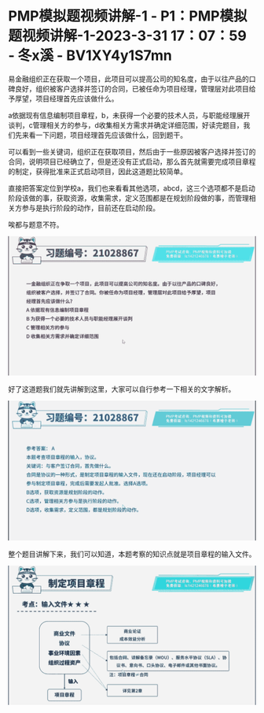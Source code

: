 # PMP模拟题视频讲解-1 - P1：PMP模拟题视频讲解-1-2023-3-31 17：07：59 - 冬x溪 - BV1XY4y1S7mn

易金融组织正在获取一个项目，此项目可以提高公司的知名度，由于以往产品的口碑良好，组织被客户选择并签订的合同，已被任命为项目经理，管理层对此项目给予厚望，项目经理首先应该做什么。

a依据现有信息编制项目章程，b，未获得一个必要的技术人员，与职能经理展开谈判，c管理相关方的参与，d收集相关方需求并确定详细范围，好读完题目，我们先来看一下问题，项目经理首先应该做什么，回到题干。

可以看到一些关键词，组织正在获取项目，然后由于一些原因被客户选择并签订的合同，说明项目已经确立了，但是还没有正式启动，那么首先就需要完成项目章程的制定，获得批准来正式启动项目，因此这道题比较简单。

直接把答案定位到学校a，我们也来看看其他选项，abcd，这三个选项都不是启动阶段该做的事，获取资源，收集需求，定义范围都是在规划阶段做的事，而管理相关方参与是执行阶段的动作，目前还在启动阶段。

唉都与题意不符。

![](img/16d6fb6e20557cb63be879050f7f46ac_1.png)

好了这道题我们就先讲解到这里，大家可以自行参考一下相关的文字解析。

![](img/16d6fb6e20557cb63be879050f7f46ac_3.png)

整个题目讲解下来，我们可以知道，本题考察的知识点就是项目章程的输入文件。

![](img/16d6fb6e20557cb63be879050f7f46ac_5.png)